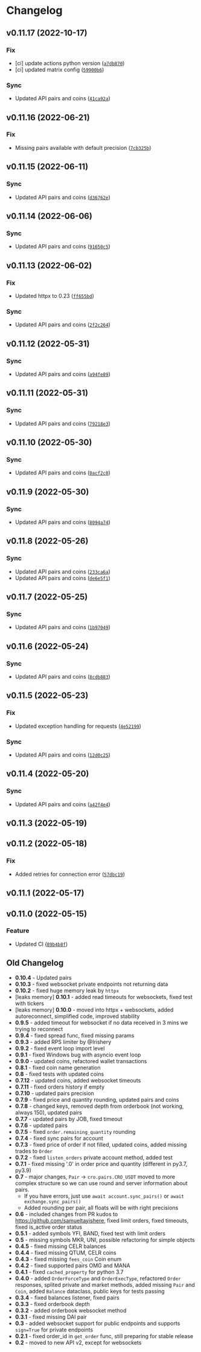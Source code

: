 # Changelog

<!--next-version-placeholder-->

## v0.11.17 (2022-10-17)
### Fix
* [ci] update actions python version ([`a7db870`](https://github.com/goincrypto/cryptocom-exchange/commit/a7db870c80791e9e08fe72f3df8ccf9253629bfa))
* [ci] updated matrix config ([`59900b6`](https://github.com/goincrypto/cryptocom-exchange/commit/59900b6502896a0dc5f985f45ca962f422acba8f))

### Sync
* Updated API pairs and coins ([`41ca92a`](https://github.com/goincrypto/cryptocom-exchange/commit/41ca92ad8ae16925ef87b0a0717aa0e0c255dcd0))

## v0.11.16 (2022-06-21)
### Fix
* Missing pairs available with default precision ([`7cb325b`](https://github.com/goincrypto/cryptocom-exchange/commit/7cb325b5914ac8b89092f27d8a98eace94809d22))

## v0.11.15 (2022-06-11)
### Sync
* Updated API pairs and coins ([`d36762e`](https://github.com/goincrypto/cryptocom-exchange/commit/d36762eb79c33972603d332473797ac4cfe815fa))

## v0.11.14 (2022-06-06)
### Sync
* Updated API pairs and coins ([`91650c5`](https://github.com/goincrypto/cryptocom-exchange/commit/91650c5dbce978c59e01a0a4fb2a89f3ed4303fc))

## v0.11.13 (2022-06-02)
### Fix
* Updated httpx to 0.23 ([`ff655bd`](https://github.com/goincrypto/cryptocom-exchange/commit/ff655bd6fc5e9b11f7a05a0c9d3e4beb306d4553))

### Sync
* Updated API pairs and coins ([`2f2c264`](https://github.com/goincrypto/cryptocom-exchange/commit/2f2c264c79702350493a4447fec9b107e92787b7))

## v0.11.12 (2022-05-31)
### Sync
* Updated API pairs and coins ([`a94fe89`](https://github.com/goincrypto/cryptocom-exchange/commit/a94fe89aa0cdee349c3dd52f53ca1947ba77e088))

## v0.11.11 (2022-05-31)
### Sync
* Updated API pairs and coins ([`79218e3`](https://github.com/goincrypto/cryptocom-exchange/commit/79218e342086115b1e59b156f1e615d2b1ecddb7))

## v0.11.10 (2022-05-30)
### Sync
* Updated API pairs and coins ([`0acf2c0`](https://github.com/goincrypto/cryptocom-exchange/commit/0acf2c00f0daca72f34b71a50da8414223734520))

## v0.11.9 (2022-05-30)
### Sync
* Updated API pairs and coins ([`8094a74`](https://github.com/goincrypto/cryptocom-exchange/commit/8094a74abd3c3ee3011949a00dc93f9918625124))

## v0.11.8 (2022-05-26)
### Sync
* Updated API pairs and coins ([`233ca6a`](https://github.com/goincrypto/cryptocom-exchange/commit/233ca6aa3c4d2b2883dc9da1322c53bdbf844bc8))
* Updated API pairs and coins ([`de6e5f1`](https://github.com/goincrypto/cryptocom-exchange/commit/de6e5f1b0d6f089a0ba831fed135dee6b7a1bb97))

## v0.11.7 (2022-05-25)
### Sync
* Updated API pairs and coins ([`1b97049`](https://github.com/goincrypto/cryptocom-exchange/commit/1b97049c8a51e19bc63508be3f277200a6112fc4))

## v0.11.6 (2022-05-24)
### Sync
* Updated API pairs and coins ([`8cdb883`](https://github.com/goincrypto/cryptocom-exchange/commit/8cdb883fee716bc137636065d32b7c59ad864c1f))

## v0.11.5 (2022-05-23)
### Fix
* Updated exception handling for requests ([`4e52199`](https://github.com/goincrypto/cryptocom-exchange/commit/4e52199a9f471c7880f855a26bf7cf7466be6148))

### Sync
* Updated API pairs and coins ([`12d0c25`](https://github.com/goincrypto/cryptocom-exchange/commit/12d0c250a0749cad92c58926b1a8ab22067cc506))

## v0.11.4 (2022-05-20)
### Sync
* Updated API pairs and coins ([`a42f4e4`](https://github.com/goincrypto/cryptocom-exchange/commit/a42f4e4501da11e8e79f890b0b69966741777a1a))

## v0.11.3 (2022-05-19)


## v0.11.2 (2022-05-18)
### Fix
* Added retries for connection error ([`57dbc19`](https://github.com/goincrypto/cryptocom-exchange/commit/57dbc19f8d2e558bafa6a0aabf7b39e3d005e0bb))

## v0.11.1 (2022-05-17)


## v0.11.0 (2022-05-15)
### Feature
* Updated CI ([`89b4b8f`](https://github.com/goincrypto/cryptocom-exchange/commit/89b4b8fedfff8b74fed4d72a35a0f25c319680aa))

## Old Changelog
- **0.10.4** - Updated pairs
- **0.10.3** - fixed websocket private endpoints not returning data
- **0.10.2** - fixed huge memory leak by `httpx`
- [leaks memory] **0.10.1** - added read timeouts for websockets, fixed test with tickers
- [leaks memory] **0.10.0** - moved into httpx + websockets, added autoreconnect, simplified code, improved stability
- **0.9.5** - added timeout for websocket if no data received in 3 mins we trying to reconnect
- **0.9.4** - fixed spread func, fixed missing params
- **0.9.3** - added RPS limiter by @Irishery
- **0.9.2** - fixed event loop import level
- **0.9.1** - fixed Windows bug with asyncio event loop
- **0.9.0** - updated coins, refactored wallet transactions
- **0.8.1** - fixed coin name generation
- **0.8** - fixed tests with updated coins
- **0.7.12** - updated coins, added websocket timeouts
- **0.7.11** - fixed orders history if empty
- **0.7.10** - updated pairs precision
- **0.7.9** - fixed price and quantity rounding, updated pairs and coins
- **0.7.8** - changed keys, removed depth from orderbook (not working, always 150), updated pairs
- **0.7.7** - updated pairs by JOB, fixed timeout
- **0.7.6** - updated pairs
- **0.7.5** - fixed `order.remaining_quantity` rounding
- **0.7.4** - fixed sync pairs for account
- **0.7.3** - fixed price of order if not filled, updated coins, added missing trades to `Order`
- **0.7.2** - fixed `listen_orders` private account method, added test
- **0.7.1** - fixed missing '.0' in order price and quantity (different in py3.7, py3.9)
- **0.7** - major changes, `Pair` -> `cro.pairs.CRO_USDT` moved to more complex structure so we can use round and server information about pairs.
    - If you have errors, just use `await account.sync_pairs()` or `await exchange.sync_pairs()`
    - Added rounding per pair, all floats will be with right precisions
- **0.6** - included changes from PR kudos to https://github.com/samueltayishere, fixed limit orders, fixed timeouts, fixed is_active order status
- **0.5.1** - added symbols YFI, BAND, fixed test with limit orders
- **0.5** - missing symbols MKR, UNI, possible refactoring for simple objects
- **0.4.5** - fixed missing CELR balances
- **0.4.4** - fixed missing QTUM, CELR coins
- **0.4.3** - fixed missing `fees_coin` Coin enum
- **0.4.2** - fixed supported pairs OMG and MANA
- **0.4.1** - fixed `cached_property` for python 3.7
- **0.4.0** - added `OrderForceType` and `OrderExecType`, refactored `Order` responses, splited private and market methods, added missing `Pair` and `Coin`, added `Balance` dataclass, public
keys for tests passing
- **0.3.4** - fixed balances listener, fixed pairs
- **0.3.3** - fixed orderbook depth
- **0.3.2** - added orderbook websocket method
- **0.3.1** - fixed missing DAI pair
- **0.3** - added websocket support for public endpoints and supports `sign=True` for private endpoints
- **0.2.1** - fixed order_id in `get_order` func, still preparing for stable release
- **0.2** - moved to new API v2, except for websockets
